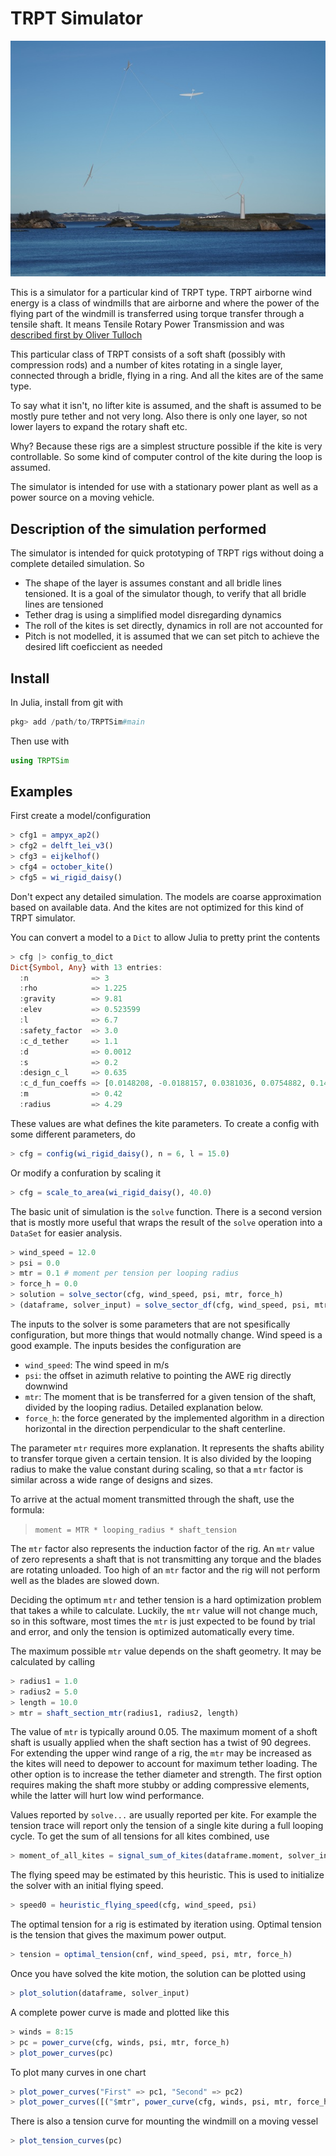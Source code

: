 # TRPT Simulator

![The Pyramid Illustration](images/illustration.jpg "The Pyramid Illustration")

This is a simulator for a particular kind of TRPT type. TRPT airborne wind
energy is a class of windmills that are airborne and where the power of the
flying part of the windmill is transferred using torque transfer through a
tensile shaft. It means Tensile Rotary Power Transmission and was [described
first by Oliver
Tulloch](https://pureportal.strath.ac.uk/en/publications/tensile-rotary-power-transmission-model-development-for-airborne-)

This particular class of TRPT consists of a soft shaft (possibly with
compression rods) and a number of kites rotating in a single layer, connected
through a bridle, flying in a ring. And all the kites are of the same type.

To say what it isn't, no lifter kite is assumed, and the shaft is assumed to be
mostly pure tether and not very long. Also there is only one layer, so not
lower layers to expand the rotary shaft etc.

Why? Because these rigs are a simplest structure possible if the kite is very
controllable. So some kind of computer control of the kite during the loop is
assumed.

The simulator is intended for use with a stationary power plant as well as a
power source on a moving vehicle.


## Description of the simulation performed

The simulator is intended for quick prototyping of TRPT rigs without doing a
complete detailed simulation. So

- The shape of the layer is assumes constant and all bridle lines tensioned. It
  is a goal of the simulator though, to verify that all bridle lines are
  tensioned
- Tether drag is using a simplified model disregarding dynamics
- The roll of the kites is set directly, dynamics in roll are not accounted for
- Pitch is not modelled, it is assumed that we can set pitch to achieve the
  desired lift coeficcient as needed


## Install

In Julia, install from git with

```julia
pkg> add /path/to/TRPTSim#main
```

Then use with 

```julia
using TRPTSim
```

## Examples

First create a model/configuration

```julia
> cfg1 = ampyx_ap2()
> cfg2 = delft_lei_v3()
> cfg3 = eijkelhof()
> cfg4 = october_kite()
> cfg5 = wi_rigid_daisy()
```


Don't expect any detailed simulation. The models are coarse approximation based
on available data. And the kites are not optimized for this kind of TRPT
simulator.


You can convert a model to a `Dict` to allow Julia to pretty print the contents

```julia
> cfg |> config_to_dict
Dict{Symbol, Any} with 13 entries:
  :n              => 3
  :rho            => 1.225
  :gravity        => 9.81
  :elev           => 0.523599
  :l              => 6.7
  :safety_factor  => 3.0
  :c_d_tether     => 1.1
  :d              => 0.0012
  :s              => 0.2
  :design_c_l     => 0.635
  :c_d_fun_coeffs => [0.0148208, -0.0188157, 0.0381036, 0.0754882, 0.145568, -0.261428, -0.070654, 0.20734, -0.0597481]
  :m              => 0.42
  :radius         => 4.29
```

These values are what defines the kite parameters. To create a config with some
different parameters, do

```julia
> cfg = config(wi_rigid_daisy(), n = 6, l = 15.0)
```

Or modify a confuration by scaling it

```julia
> cfg = scale_to_area(wi_rigid_daisy(), 40.0)
```

The basic unit of simulation is the `solve` function. There is a second version
that is mostly more useful that wraps the result of the `solve` operation into
a `DataSet` for easier analysis.


```julia
> wind_speed = 12.0
> psi = 0.0
> mtr = 0.1 # moment per tension per looping radius
> force_h = 0.0
> solution = solve_sector(cfg, wind_speed, psi, mtr, force_h)
> (dataframe, solver_input) = solve_sector_df(cfg, wind_speed, psi, mtr, force_h)
```

The inputs to the solver is some parameters that are not spesifically
configuration, but more things that would notmally change. Wind speed is a good
example. The inputs besides the configuration are

- `wind_speed`: The wind speed in m/s
- `psi`: the offset in azimuth relative to pointing the AWE rig directly downwind
- `mtr`: The moment that is be transferred for a given tension
  of the shaft, divided by the looping radius. Detailed explanation below.
- `force_h`: the force generated by the implemented algorithm in a direction
  horizontal in the direction perpendicular to the shaft centerline.


The parameter `mtr` requires more explanation. It represents the shafts ability
to transfer torque given a certain tension. It is also divided by the looping
radius to make the value constant during scaling, so that a `mtr` factor is
similar across a wide range of designs and sizes.

To arrive at the actual moment transmitted through the shaft, use the formula:

> `moment = MTR * looping_radius * shaft_tension`

The `mtr` factor also represents the induction factor of the rig. An `mtr`
value of zero represents a shaft that is not transmitting any torque and the
blades are rotating unloaded. Too high of an `mtr` factor and the rig will not
perform well as the blades are slowed down.


Deciding the optimum `mtr` and tether tension is a hard optimization problem
that takes a while to calculate. Luckily, the `mtr` value will not change much,
so in this software, most times the `mtr` is just expected to be found by trial
and error, and only the tension is optimized automatically every time.

The maximum possible `mtr` value depends on the shaft geometry. It may be
calculated by calling

```julia
> radius1 = 1.0
> radius2 = 5.0
> length = 10.0
> mtr = shaft_section_mtr(radius1, radius2, length) 
```

The value of `mtr` is typically around 0.05. The maximum moment of a shoft
shaft is usually applied when the shaft section has a twist of 90 degrees. For
extending the upper wind range of a rig, the `mtr` may be increased as the
kites will need to depower to account for maximum tether loading. The other
option is to increase the tether diameter and strength. The first option
requires making the shaft more stubby or adding compressive elements, while the
latter will hurt low wind performance.


Values reported by `solve...` are usually reported per kite. For example the tension trace will report only the tension of a single kite during a full looping cycle. To get the sum of all tensions for all kites combined, use

```julia
> moment_of_all_kites = signal_sum_of_kites(dataframe.moment, solver_input[:config].n)
```

The flying speed may be estimated by this heuristic.  This is used to
initialize the solver with an initial flying speed.

```julia
> speed0 = heuristic_flying_speed(cfg, wind_speed, psi)
```

The optimal tension for a rig is estimated by iteration using. Optimal tension
is the tension that gives the maximum power output.

```julia
> tension = optimal_tension(cnf, wind_speed, psi, mtr, force_h)
```

Once you have solved the kite motion, the solution can be plotted using

```julia
> plot_solution(dataframe, solver_input)
```

A complete power curve is made and plotted like this

```julia
> winds = 8:15
> pc = power_curve(cfg, winds, psi, mtr, force_h)
> plot_power_curves(pc)
```

To plot many curves in one chart 

```julia
> plot_power_curves("First" => pc1, "Second" => pc2)
> plot_power_curves([("$mtr", power_curve(cfg, winds, psi, mtr, force_h)) for mtr = 0.01:0.01:0.08]...)
```


There is also a tension curve for mounting the windmill on a moving vessel

```julia
> plot_tension_curves(pc)
```











